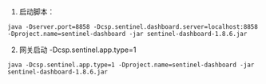 1. 启动脚本：
```text
java -Dserver.port=8858 -Dcsp.sentinel.dashboard.server=localhost:8858 -Dproject.name=sentinel-dashboard -jar sentinel-dashboard-1.8.6.jar
```
2. 网关启动 -Dcsp.sentinel.app.type=1
```text
java -Dcsp.sentinel.app.type=1 -Dproject.name=sentinel-dashboard -jar sentinel-dashboard-1.8.6.jar
```